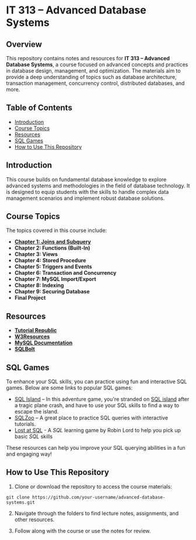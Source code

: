 
# IT 313 – Advanced Database Systems

## Overview

This repository contains notes and resources for **IT 313 – Advanced Database Systems**, a course focused on advanced concepts and practices in database design, management, and optimization. The materials aim to provide a deep understanding of topics such as database architecture, transaction management, concurrency control, distributed databases, and more.
## Table of Contents

- [Introduction](#introduction)
- [Course Topics](#course-topics)
- [Resources](#resources)
- [SQL Games](#sql-games)
- [How to Use This Repository](#how-to-use-this-repository)


## Introduction

This course builds on fundamental database knowledge to explore advanced systems and methodologies in the field of database technology. It is designed to equip students with the skills to handle complex data management scenarios and implement robust database solutions.

## Course Topics

The topics covered in this course include:

- [**Chapter 1: Joins and Subquery**](https://github.com/Lanxxxe/Advance-Database-Notes/blob/main/JOINS%20AND%20SUBQUERY.md)
- **Chapter 2: Functions (Built-In)**
- **Chapter 3: Views**
- **Chapter 4: Stored Procedure**
- **Chapter 5: Triggers and Events**
- **Chapter 6: Transaction and Concurrency**
- **Chapter 7: MySQL Import/Export**
- **Chapter 8: Indexing**
- **Chapter 9: Securing Database**
- **Final Project**

## Resources

- **[Tutorial Republic](https://www.tutorialrepublic.com/sql-tutorial/)**
- **[W3Resources](https://www.w3resource.com/mysql/mysql-tutorials.php)**
- **[MySQL Documentation](https://dev.mysql.com/doc/refman/8.4/en/sql-statements.html)**
- **[SQLBolt](https://sqlbolt.com/lesson/introduction)**

## SQL Games

To enhance your SQL skills, you can practice using fun and interactive SQL games. Below are some links to popular SQL games:

- [SQL Island](https://sql-island.informatik.uni-kl.de) – In this adventure game, you're stranded on [SQL island](http://wwwlgis.informatik.uni-kl.de/extra/game/?lang=en) after a tragic plane crash, and have to use your SQL skills to find a way to escape the island.
- [SQLZoo](https://sqlzoo.net/) – A great place to practice SQL queries with interactive tutorials.
- [Lost at SQL](https://lost-at-sql.therobinlord.com/) - A _SQL_ learning game by Robin Lord to help you pick up basic _SQL_ skills

These resources can help you improve your SQL querying abilities in a fun and engaging way!
## How to Use This Repository

1. Clone or download the repository to access the course materials:

```
git clone https://github.com/your-username/advanced-database-systems.git
```

2. Navigate through the folders to find lecture notes, assignments, and other resources.
    
3. Follow along with the course or use the notes for review.

